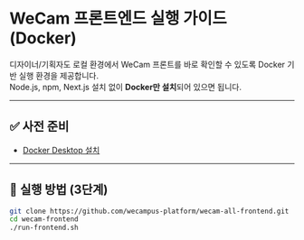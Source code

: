# WeCam 프론트엔드 실행 가이드 (Docker)

디자이너/기획자도 로컬 환경에서 WeCam 프론트를 바로 확인할 수 있도록 Docker 기반 실행 환경을 제공합니다.  
Node.js, npm, Next.js 설치 없이 **Docker만 설치**되어 있으면 됩니다.

---

## ✅ 사전 준비

- [Docker Desktop 설치](https://www.docker.com/products/docker-desktop)

---

## 🚀 실행 방법 (3단계)

```bash
git clone https://github.com/wecampus-platform/wecam-all-frontend.git
cd wecam-frontend
./run-frontend.sh
